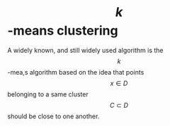 # $$k$$-means clustering

A widely known, and still widely used algorithm is the $$k$$-mea,s algorithm based on the idea that points $$x \in D$$ belonging to a same cluster $$C \subset D$$ should be close to one another.

